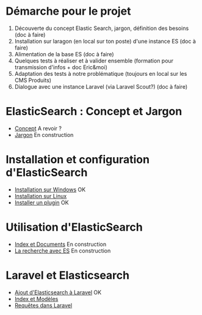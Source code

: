# Démarche pour le projet

1. Découverte du concept Elastic Search, jargon, définition des besoins (doc à faire)
1. Installation sur laragon (en local sur ton poste) d'une instance ES (doc à faire)
1. Alimentation de la base ES (doc à faire)
1. Quelques tests à réaliser et à valider ensemble (formation pour transmission d'infos + doc Eric&moi)
1. Adaptation des tests à notre problématique (toujours en local sur les CMS Produits)
1. Dialogue avec une instance Laravel (via Laravel Scout?) (doc à faire)

# ElasticSearch : Concept et Jargon

- [Concept](../p1/Concept) A revoir ?
- [Jargon](../p1/Terminologie) En construction


# Installation et configuration d'ElasticSearch

- [Installation sur Windows](../p2/Installation-windows) OK
- [Installation sur Linux](../p2/Installation-linux)
- [Installer un plugin](../p2/Plugin) OK

# Utilisation d'ElasticSearch

- [Index et Documents](../p3/apprentissage) En construction
- [La recherche avec ES](../p3/Recherche) En construction

# Laravel et Elasticsearch

- [Ajout d'Elasticsearch à Laravel](../p4/Configuration-de-Laravel) OK
- [Index et Modèles](../p4/Index-et-modeles)
- [Requêtes dans Laravel](../p4/Requêtes-dans-Laravel)

